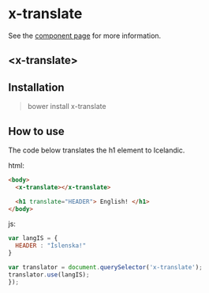 x-translate
============

See the [component page](tryggvigy.github.io/x-translate) for more information.

## &lt;x-translate&gt;

## Installation
> bower install x-translate

## How to use

The code below translates the h1 element to Icelandic.

html:
```html
<body>
  <x-translate></x-translate>

  <h1 translate="HEADER"> English! </h1>
</body>
```

js:
```js
var langIS = {
  HEADER : "Íslenska!"
}

var translator = document.querySelector('x-translate');
translator.use(langIS);
});
```
